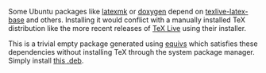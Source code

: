 Some Ubuntu packages like [latexmk](http://packages.ubuntu.com/latexmk) or [doxygen](http://packages.ubuntu.com/doxygen-latex) depend on [texlive-latex-base](http://packages.ubuntu.com/texlive-latex-base) and others. Installing it would conflict with a manually installed TeX distribution like the more recent releases of [TeX Live](http://www.tug.org/texlive/) using their installer.

This is a trivial empty package generated using [equivs](http://packages.ubuntu.com/equivs) which satisfies these dependencies without installing TeX through the system package manager. Simply install [this .deb](https://github.com/neapel/ubuntu-fake-texlive/blob/master/fake-texlive_1.1_all.deb?raw=true).
